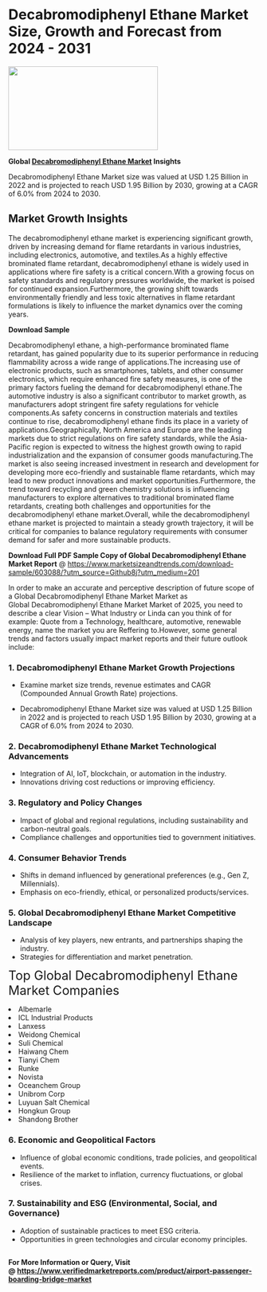 <H1>Decabromodiphenyl Ethane Market Size, Growth and Forecast from 2024 - 2031</H1><img class="aligncenter size-medium wp-image-584254" src="https://thirdeyenews.in/wp-content/uploads/2024/09/Global-Market-Research-300x168.jpeg" alt="" width="300" height="168" /><p><strong>Global&nbsp;<a href="https://www.marketsizeandtrends.com/download-sample/603088/?utm_source=Github8j?utm_medium=201">Decabromodiphenyl Ethane Market</a> Insights</strong></p><p>Decabromodiphenyl Ethane Market size was valued at USD 1.25 Billion in 2022 and is projected to reach USD 1.95 Billion by 2030, growing at a CAGR of 6.0% from 2024 to 2030.</p><p><h2>Market Growth Insights</h2> <p>The decabromodiphenyl ethane market is experiencing significant growth, driven by increasing demand for flame retardants in various industries, including electronics, automotive, and textiles.As a highly effective brominated flame retardant, decabromodiphenyl ethane is widely used in applications where fire safety is a critical concern.With a growing focus on safety standards and regulatory pressures worldwide, the market is poised for continued expansion.Furthermore, the growing shift towards environmentally friendly and less toxic alternatives in flame retardant formulations is likely to influence the market dynamics over the coming years.</p> <p><strong>Download Sample</strong></p> <p>Decabromodiphenyl ethane, a high-performance brominated flame retardant, has gained popularity due to its superior performance in reducing flammability across a wide range of applications.The increasing use of electronic products, such as smartphones, tablets, and other consumer electronics, which require enhanced fire safety measures, is one of the primary factors fueling the demand for decabromodiphenyl ethane.The automotive industry is also a significant contributor to market growth, as manufacturers adopt stringent fire safety regulations for vehicle components.As safety concerns in construction materials and textiles continue to rise, decabromodiphenyl ethane finds its place in a variety of applications.Geographically, North America and Europe are the leading markets due to strict regulations on fire safety standards, while the Asia-Pacific region is expected to witness the highest growth owing to rapid industrialization and the expansion of consumer goods manufacturing.The market is also seeing increased investment in research and development for developing more eco-friendly and sustainable flame retardants, which may lead to new product innovations and market opportunities.Furthermore, the trend toward recycling and green chemistry solutions is influencing manufacturers to explore alternatives to traditional brominated flame retardants, creating both challenges and opportunities for the decabromodiphenyl ethane market.Overall, while the decabromodiphenyl ethane market is projected to maintain a steady growth trajectory, it will be critical for companies to balance regulatory requirements with consumer demand for safer and more sustainable products.</p> <p><span class=""><strong>Download Full PDF Sample Copy of Global Decabromodiphenyl Ethane Market Report</strong> @ <a href="https://www.marketsizeandtrends.com/download-sample/603088/?utm_source=Github8j?utm_medium=201" target="_blank">https://www.marketsizeandtrends.com/download-sample/603088/?utm_source=Github8j?utm_medium=201</a></span></p><p>In order to make an accurate and perceptive description of future scope of a Global&nbsp;Decabromodiphenyl Ethane Market Market as Global&nbsp;Decabromodiphenyl Ethane Market Market of 2025, you need to describe a clear Vision &ndash; What Industry or Linda can you think of for example: Quote from a Technology, healthcare, automotive, renewable energy, name the market you are Reffering to.However, some general trends and factors usually impact market reports and their future outlook include:</p><h3>1.&nbsp;<strong>Decabromodiphenyl Ethane Market Growth Projections</strong></h3><ul><li>Examine market size trends, revenue estimates and CAGR (Compounded Annual Growth Rate) projections.</li><li><p>Decabromodiphenyl Ethane Market size was valued at USD 1.25 Billion in 2022 and is projected to reach USD 1.95 Billion by 2030, growing at a CAGR of 6.0% from 2024 to 2030.</p></li></ul><h3>2.&nbsp;<strong>Decabromodiphenyl Ethane Market Technological Advancements</strong></h3><ul><li>Integration of AI, IoT, blockchain, or automation in the industry.</li><li>Innovations driving cost reductions or improving efficiency.</li></ul><h3>3.&nbsp;<strong>Regulatory and Policy Changes</strong></h3><ul><li>Impact of global and regional regulations, including sustainability and carbon-neutral goals.</li><li>Compliance challenges and opportunities tied to government initiatives.</li></ul><h3>4.&nbsp;<strong>Consumer Behavior Trends</strong></h3><ul><li>Shifts in demand influenced by generational preferences (e.g., Gen Z, Millennials).</li><li>Emphasis on eco-friendly, ethical, or personalized products/services.</li></ul><h3>5.&nbsp;<strong>Global Decabromodiphenyl Ethane Market Competitive Landscape</strong></h3><ul><li>Analysis of key players, new entrants, and partnerships shaping the industry.</li><li>Strategies for differentiation and market penetration.</li></ul><p data-pm-slice="1 1 []"><span style="color: inherit; font-family: inherit; font-size: 25px;">Top Global Decabromodiphenyl Ethane Market Companies</span></p><div class="" data-test-id=""><p><li>Albemarle</li><li> ICL Industrial Products</li><li> Lanxess</li><li> Weidong Chemical</li><li> Suli Chemical</li><li> Haiwang Chem</li><li> Tianyi Chem</li><li> Runke</li><li> Novista</li><li> Oceanchem Group</li><li> Unibrom Corp</li><li> Luyuan Salt Chemical</li><li> Hongkun Group</li><li> Shandong Brother</li></p></div><h3>6.&nbsp;<strong>Economic and Geopolitical Factors</strong></h3><ul><li>Influence of global economic conditions, trade policies, and geopolitical events.</li><li>Resilience of the market to inflation, currency fluctuations, or global crises.</li></ul><h3>7.&nbsp;<strong>Sustainability and ESG (Environmental, Social, and Governance)</strong></h3><ul><li>Adoption of sustainable practices to meet ESG criteria.</li><li>Opportunities in green technologies and circular economy principles.</li></ul><h2><strong style="font-size: 14px;">For More Information or Query, Visit @&nbsp;</strong><a style="background-color: #ffffff; font-size: 14px;" href="https://www.marketsizeandtrends.com/report/decabromodiphenyl-ethane-market/" target="_blank">https://www.verifiedmarketreports.com/product/airport-passenger-boarding-bridge-market</a></h2>